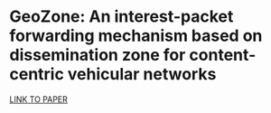 # GeoZone: An interest-packet forwarding mechanism based on dissemination zone for content-centric vehicular networks

[LINK TO PAPER](https://www.sciencedirect.com/science/article/abs/pii/S0045790618309765?dgcid=author)
